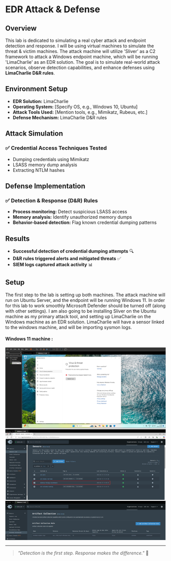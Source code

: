 # EDR Attack & Defense

## Overview

This lab is dedicated to simulating a real cyber attack and endpoint detection and response. I will be using virtual machines to simulate the threat & victim machines. The attack machine will utilize 'Sliver' as a C2 framework to attack a Windows endpoint machine, which will be running 'LimaCharlie' as an EDR solution. The goal is to simulate real-world attack scenarios, observe detection capabilities, and enhance defenses using **LimaCharlie D&R rules**.

## Environment Setup

- **EDR Solution:** LimaCharlie
- **Operating System:** [Specify OS, e.g., Windows 10, Ubuntu]
- **Attack Tools Used:** [Mention tools, e.g., Mimikatz, Rubeus, etc.]
- **Defense Mechanism:** LimaCharlie D&R rules

## Attack Simulation

### ✅ Credential Access Techniques Tested
- Dumping credentials using Mimikatz
- LSASS memory dump analysis
- Extracting NTLM hashes

## Defense Implementation

### ✅ Detection & Response (D&R) Rules
- **Process monitoring:** Detect suspicious LSASS access
- **Memory analysis:** Identify unauthorized memory dumps
- **Behavior-based detection:** Flag known credential dumping patterns

## Results

- **Successful detection of credential dumping attempts** 🔍
- **D&R rules triggered alerts and mitigated threats** ✅
- **SIEM logs captured attack activity** 📊

## Setup

The first step to the lab is setting up both machines. The attack machine will run on Ubuntu Server, and the endpoint will be running Windows 11. In order for this lab to work smoothly Microsoft Defender should be turned off (along with other settings). I am also going to be installing Sliver on the Ubuntu machine as my primary attack tool, and setting up LimaCharlie on the Windows machine as an EDR solution. LimaCharlie will have a sensor linked to the windows machine, and will be importing sysmon logs.

#### Windows 11 machine :
![Detection Alert](win_initial.png)  
![Detection Alert](LC_Sensor.png)
![Detection Alert](LC_Sensor_artifact_collection_rule.png)

---

> *"Detection is the first step. Response makes the difference."* 🔐
